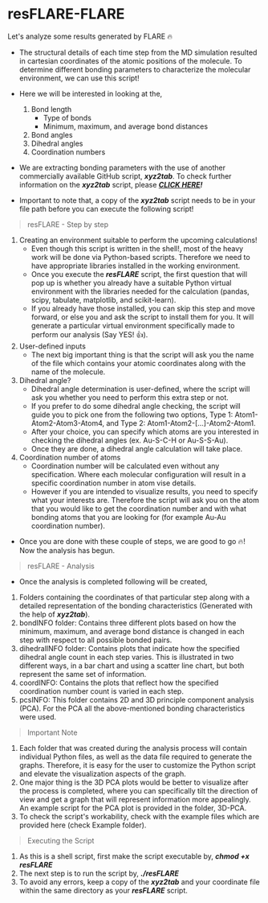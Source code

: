 # resFLARE-FLARE
Let's analyze some results generated by FLARE 🔥

* The structural details of each time step from the MD simulation resulted in cartesian coordinates of the atomic positions of the molecule. To determine different bonding parameters to characterize the molecular environment, we can use this script!

* Here we will be interested in looking at the,
  1. Bond length
     * Type of bonds
     * Minimum, maximum, and average bond distances
  3. Bond angles
  4. Dihedral angles
  5. Coordination numbers

* We are extracting bonding parameters with the use of another commercially available GitHub script, **_xyz2tab_**. To check further information on the **_xyz2tab_** script, please _**[CLICK HERE](https://github.com/radi0sus/xyz2tab.git)!**_
* Important to note that, a copy of the **_xyz2tab_** script needs to be in your file path before you can execute the following script!

> resFLARE - Step by step
1. Creating an environment suitable to perform the upcoming calculations!
   * Even though this script is written in the shell!, most of the heavy work will be done via Python-based scripts. Therefore we need to have appropriate libraries installed in the working environment.
   * Once you execute the **_resFLARE_** script, the first question that will pop up is whether you already have a suitable Python virtual environment with the libraries needed for the calculation (pandas, scipy, tabulate, matplotlib, and scikit-learn).
   * If you already have those installed, you can skip this step and move forward, or else you and ask the script to install them for you. It will generate a particular virtual environment specifically made to perform our analysis (Say YES! 👍).
3. User-defined inputs
   * The next big important thing is that the script will ask you the name of the file which contains your atomic coordinates along with the name of the molecule.
5. Dihedral angle?
   * Dihedral angle determination is user-defined, where the script will ask you whether you need to perform this extra step or not.
   * If you prefer to do some dihedral angle checking, the script will guide you to pick one from the following two options, Type 1: Atom1-Atom2-Atom3-Atom4, and Type 2: Atom1-Atom2-[...]-Atom2-Atom1.
   * After your choice, you can specify which atoms are you interested in checking the dihedral angles (ex. Au-S-C-H or Au-S-S-Au).
   * Once they are done, a dihedral angle calculation will take place.
7. Coordination number of atoms
   * Coordination number will be calculated even without any specification. Where each molecular configuration will result in a specific coordination number in atom vise details.
   * However if you are intended to visualize results, you need to specify what your interests are. Therefore the script will ask you on the atom that you would like to get the coordination number and with what bonding atoms that you are looking for (for example Au-Au coordination number). 

* Once you are done with these couple of steps, we are good to go 🔥! Now the analysis has begun.

> resFLARE - Analysis

* Once the analysis is completed following will be created,

1. Folders containing the coordinates of that particular step along with a detailed representation of the bonding characteristics (Generated with the help of **_xyz2tab_**).
2. bondINFO folder: Contains three different plots based on how the minimum, maximum, and average bond distance is changed in each step with respect to all possible bonded pairs.
3. dihedralINFO folder: Contains plots that indicate how the specified dihedral angle count in each step varies. This is illustrated in two different ways, in a bar chart and using a scatter line chart, but both represent the same set of information.
4. coordINFO: Contains the plots that reflect how the specified coordination number count is varied in each step.
5. pcsINFO: This folder contains 2D and 3D principle component analysis (PCA). For the PCA all the above-mentioned bonding characteristics were used.

> Important Note

1. Each folder that was created during the analysis process will contain individual Python files, as well as the data file required to generate the graphs. Therefore, it is easy for the user to customize the Python script and elevate the visualization aspects of the graph.
2. One major thing is the 3D PCA plots would be better to visualize after the process is completed, where you can specifically tilt the direction of view and get a graph that will represent information more appealingly. An example script for the PCA plot is provided in the folder, 3D-PCA.
3. To check the script's workability, check with the example files which are provided here (check Example folder).

> Executing the Script

1. As this is a shell script, first make the script executable by, **_chmod +x resFLARE_**
2. The next step is to run the script by, _**./resFLARE**_
3. To avoid any errors, keep a copy of the **_xyz2tab_** and your coordinate file within the same directory as your _**resFLARE**_ script.
